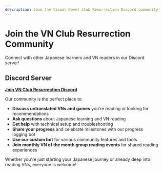 ```yaml
---
description: Join the Visual Novel Club Resurrection Discord community. Connect with other Japanese learners reading VNs, get help with setup, share progress, and discover new visual novels.
---
```


# Join the VN Club Resurrection Community

Connect with other Japanese learners and VN readers in our Discord server!

## Discord Server

**[Join VN Club Resurrection Discord](https://discord.gg/Ze7dYKVTHf)**

Our community is the perfect place to:

- **Discuss untranslated VNs and games** you're reading or looking for recommendations
- **Ask questions** about Japanese learning and VN reading
- **Get help** with technical setup and troubleshooting
- **Share your progress** and celebrate milestones with our progress logging bot
- **Use our custom bot** for various community features and tools
- **Join monthly VN of the month group reading events** for shared reading experiences

Whether you're just starting your Japanese journey or already deep into reading VNs, everyone is welcome!
